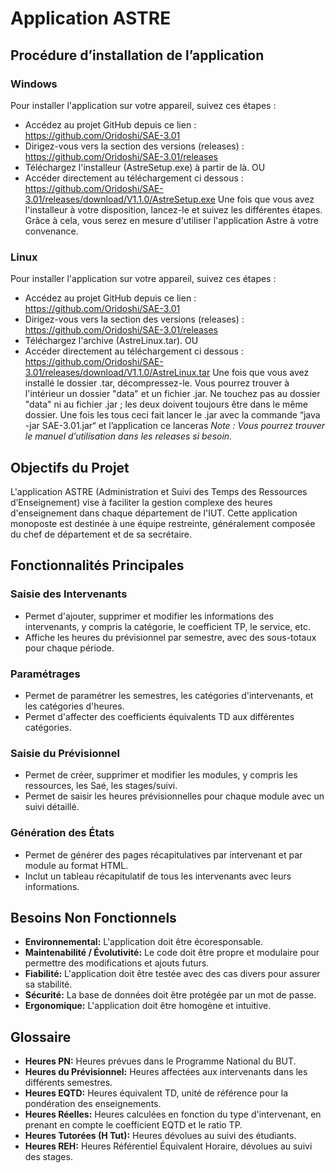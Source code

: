 # Application ASTRE

## Procédure d’installation de l’application
### Windows
Pour installer l'application sur votre appareil, suivez ces étapes :
- Accédez au projet GitHub depuis ce lien : https://github.com/Oridoshi/SAE-3.01
- Dirigez-vous vers la section des versions (releases) : https://github.com/Oridoshi/SAE-3.01/releases
- Téléchargez l'installeur (AstreSetup.exe) à partir de là.
OU
- Accéder directement au téléchargement ci dessous : https://github.com/Oridoshi/SAE-3.01/releases/download/V1.1.0/AstreSetup.exe
Une fois que vous avez l'installeur à votre disposition, lancez-le et suivez les différentes étapes. Grâce à cela, vous serez en mesure d'utiliser l'application Astre à votre convenance.
### Linux
Pour installer l'application sur votre appareil, suivez ces étapes :
- Accédez au projet GitHub depuis ce lien : https://github.com/Oridoshi/SAE-3.01
- Dirigez-vous vers la section des versions (releases) : https://github.com/Oridoshi/SAE-3.01/releases
- Téléchargez l'archive (AstreLinux.tar).
OU
- Accéder directement au téléchargement ci dessous : https://github.com/Oridoshi/SAE-3.01/releases/download/V1.1.0/AstreLinux.tar
Une fois que vous avez installé le dossier .tar, décompressez-le. Vous pourrez trouver à l'intérieur un dossier "data" et un fichier .jar. Ne touchez pas au dossier "data" ni au fichier .jar ; les deux doivent toujours être dans le même dossier.
Une fois les tous ceci fait lancer le .jar avec la commande “java -jar SAE-3.01.jar“ et l’application ce lanceras
_Note : Vous pourrez trouver le manuel d’utilisation dans les releases si besoin._


## Objectifs du Projet

L'application ASTRE (Administration et Suivi des Temps des Ressources d’Enseignement) vise à faciliter la gestion complexe des heures d'enseignement dans chaque département de l'IUT. Cette application monoposte est destinée à une équipe restreinte, généralement composée du chef de département et de sa secrétaire.

## Fonctionnalités Principales

### Saisie des Intervenants
- Permet d'ajouter, supprimer et modifier les informations des intervenants, y compris la catégorie, le coefficient TP, le service, etc.
- Affiche les heures du prévisionnel par semestre, avec des sous-totaux pour chaque période.

### Paramétrages
- Permet de paramétrer les semestres, les catégories d'intervenants, et les catégories d'heures.
- Permet d'affecter des coefficients équivalents TD aux différentes catégories.

### Saisie du Prévisionnel
- Permet de créer, supprimer et modifier les modules, y compris les ressources, les Saé, les stages/suivi.
- Permet de saisir les heures prévisionnelles pour chaque module avec un suivi détaillé.

### Génération des États
- Permet de générer des pages récapitulatives par intervenant et par module au format HTML.
- Inclut un tableau récapitulatif de tous les intervenants avec leurs informations.

## Besoins Non Fonctionnels

- **Environnemental:** L'application doit être écoresponsable.
- **Maintenabilité / Évolutivité:** Le code doit être propre et modulaire pour permettre des modifications et ajouts futurs.
- **Fiabilité:** L'application doit être testée avec des cas divers pour assurer sa stabilité.
- **Sécurité:** La base de données doit être protégée par un mot de passe.
- **Ergonomique:** L'application doit être homogène et intuitive.

## Glossaire

- **Heures PN:** Heures prévues dans le Programme National du BUT.
- **Heures du Prévisionnel:** Heures affectées aux intervenants dans les différents semestres.
- **Heures EQTD:** Heures équivalent TD, unité de référence pour la pondération des enseignements.
- **Heures Réelles:** Heures calculées en fonction du type d'intervenant, en prenant en compte le coefficient EQTD et le ratio TP.
- **Heures Tutorées (H Tut):** Heures dévolues au suivi des étudiants.
- **Heures REH:** Heures Référentiel Équivalent Horaire, dévolues au suivi des stages.

